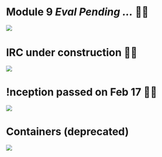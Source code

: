 
# Module 9 _Eval Pending ..._ :woman_astronaut:
![](https://i.imgur.com/IYQ9WYt.jpg)
&nbsp;

<!---
![](https://i.imgur.com/NKUmw2h.jpg)
--->


# IRC under construction :woman_farmer:

![](https://i.imgur.com/plfUVpo.jpg)

<!---
![](https://i.imgur.com/8DifIFr.jpg)
![](https://i.imgur.com/BdLTynx.jpg)
--->



# !nception passed on Feb 17 :elf_woman:

![](https://i.imgur.com/w2XPjaZ.png)

<!---
![](https://i.imgur.com/Op6BF0O.png)
--->


# Containers (deprecated)

![](https://i.imgur.com/FWvWTev.jpg)

